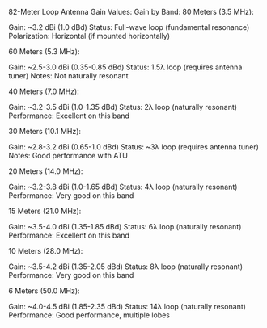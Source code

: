 82-Meter Loop Antenna Gain Values:
Gain by Band:
80 Meters (3.5 MHz):

Gain: ~3.2 dBi (1.0 dBd)
Status: Full-wave loop (fundamental resonance)
Polarization: Horizontal (if mounted horizontally)

60 Meters (5.3 MHz):

Gain: ~2.5-3.0 dBi (0.35-0.85 dBd)
Status: 1.5λ loop (requires antenna tuner)
Notes: Not naturally resonant

40 Meters (7.0 MHz):

Gain: ~3.2-3.5 dBi (1.0-1.35 dBd)
Status: 2λ loop (naturally resonant)
Performance: Excellent on this band

30 Meters (10.1 MHz):

Gain: ~2.8-3.2 dBi (0.65-1.0 dBd)
Status: ~3λ loop (requires antenna tuner)
Notes: Good performance with ATU

20 Meters (14.0 MHz):

Gain: ~3.2-3.8 dBi (1.0-1.65 dBd)
Status: 4λ loop (naturally resonant)
Performance: Very good on this band

15 Meters (21.0 MHz):

Gain: ~3.5-4.0 dBi (1.35-1.85 dBd)
Status: 6λ loop (naturally resonant)
Performance: Excellent on this band

10 Meters (28.0 MHz):

Gain: ~3.5-4.2 dBi (1.35-2.05 dBd)
Status: 8λ loop (naturally resonant)
Performance: Very good on this band

6 Meters (50.0 MHz):

Gain: ~4.0-4.5 dBi (1.85-2.35 dBd)
Status: 14λ loop (naturally resonant)
Performance: Good performance, multiple lobes
